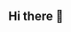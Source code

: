 ## Hi there 👋

<!--My name is Anastasiya Tanacheva

- 🌱 I’m currently learning at HSE University (Saint Petesburg) and getting Master's degree in Data Analytics for Business and Economics.  
- 👯 I’m really interested in data analysis and I have always wanted to become a professional in this field. 
- 🤔 I’m looking for help with data analysis, using particularly SQL, Excel and Python for it.
- 🔭 Recently I was working as a journalist in the newspaper called Kommersant which covers a wide range of economic and political questions. It has boosted me a lot and now I am able to explain some comprehensive but extremelly interesting themes effectively! 
- 📫 Connect me with: 
https://t.me/AnaTanacheva
https://vk.com/anastasiatanacheva

My skills:
🤓Advanced level
MS Excel
Researching
Power BI
Data visualisation
Data preprocessing
DataLens
Data intrepretation

🤓Middle level
SQL
PostgreSQL
Jupyter Notebook
A/B tests
Working with databases
Analytical research

🤓Basic level
Python
pandas
-->
